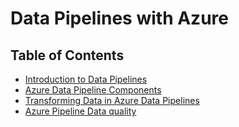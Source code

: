 # Data Pipelines with Azure

## Table of Contents
- [Introduction to Data Pipelines](https://github.com/Geodego/data_engineering_azure/blob/master/4-azure_data_pipelines/1-introduction_data_pipelines.md)
- [Azure Data Pipeline Components](https://github.com/Geodego/data_engineering_azure/blob/master/4-azure_data_pipelines/2-azure_data_pipeline_components.md)
- [Transforming Data in Azure Data Pipelines](https://github.com/Geodego/data_engineering_azure/blob/master/4-azure_data_pipelines/3-transforming_data_azure_pipelines.md)
- [Azure Pipeline Data quality](https://github.com/Geodego/data_engineering_azure/blob/master/4-azure_data_pipelines/4-azure_pipeline_data_quality.md)

